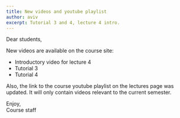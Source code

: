 ```yaml
---
title: New videos and youtube playlist
author: aviv
excerpt: Tutorial 3 and 4, lecture 4 intro.
---
```


Dear students,

New videos are available on the course site:
- Introductory video for lecture 4
- Tutorial 3
- Tutorial 4

Also, the link to the course youtube playlist on the lectures page was updated.
It will only contain videos relevant to the current semester.

Enjoy,  
Course staff

